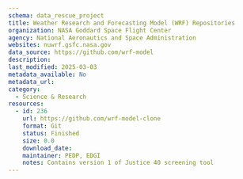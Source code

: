 ```yaml
---
schema: data_rescue_project 
title: Weather Research and Forecasting Model (WRF) Repositories
organization: NASA Goddard Space Flight Center
agency: National Aeronautics and Space Administration
websites: nuwrf.gsfc.nasa.gov
data_source: https://github.com/wrf-model
description: 
last_modified: 2025-03-03
metadata_available: No
metadata_url: 
category:
  - Science & Research 
resources:
  - id: 236
    url: https://github.com/wrf-model-clone
    format: Git
    status: Finished
    size: 0.0
    download_date: 
    maintainer: PEDP, EDGI
    notes: Contains version 1 of Justice 40 screening tool
---
```

